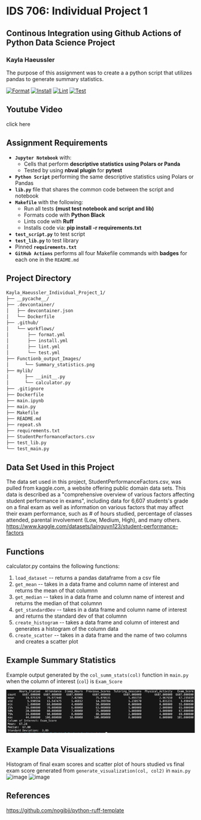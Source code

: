 # IDS 706: Individual Project 1

## Continous Integration using Github Actions of Python Data Science Project
### Kayla Haeussler

The purpose of this assignment was to create a a python script that utilizes pandas to generate summary statistics.

[![Format](https://github.com/nogibjj/Kayla_Haeussler_Individual_Project_1/actions/workflows/format.yml/badge.svg)](https://github.com/nogibjj/Kayla_Haeussler_Individual_Project_1/actions/workflows/format.yml) [![Install](https://github.com/nogibjj/Kayla_Haeussler_Individual_Project_1/actions/workflows/install.yml/badge.svg)](https://github.com/nogibjj/Kayla_Haeussler_Individual_Project_1/actions/workflows/install.yml) [![Lint](https://github.com/nogibjj/Kayla_Haeussler_Individual_Project_1/actions/workflows/lint.yml/badge.svg)](https://github.com/nogibjj/Kayla_Haeussler_Individual_Project_1/actions/workflows/lint.yml) [![Test](https://github.com/nogibjj/Kayla_Haeussler_Individual_Project_1/actions/workflows/test.yml/badge.svg)](https://github.com/nogibjj/Kayla_Haeussler_Individual_Project_1/actions/workflows/test.yml)
## Youtube Video
click here

## Assignment Requirements
* __`Jupyter Notebook`__ with:
  - Cells that perform __descriptive statistics using Polars or Panda__
  - Tested by using __nbval plugin__ for __pytest__
*	__`Python Script`__ performing the same descriptive statistics using Polars or Pandas
* __`lib.py`__ file that shares the common code between the script and notebook
* __`Makefile`__ with the following:
  - Run all tests __(must test notebook and script and lib)__
  - Formats code with __Python Black__
  - Lints code with __Ruff__
  - Installs code via:  __pip install -r requirements.txt__
*	__`test_script.py`__ to test script
*	__`test_lib.py`__ to test library
*	Pinned __`requirements.txt`__
*	__`GitHub Actions`__ performs all four Makefile commands with __badges__ for each one in the `README.md`

## Project Directory
```
Kayla_Haeussler_Individual_Project_1/
├── __pycache__/
├── .devcontainer/
│   ├── devcontainer.json
│   └── Dockerfile
├── .github/
│   └── workflows/
│       ├── format.yml
│       ├── install.yml
│       ├── lint.yml
│       └── test.yml
├── Functionb_output_Images/
│      └── Summary_statistics.png
├── mylib/
│      ├── __init__.py
│      └── calculator.py
├── .gitignore
├── Dockerfile
├── main.ipynb
├── main.py
├── Makefile
├── README.md
├── repeat.sh
├── requirements.txt
├── StudentPerformanceFactors.csv
├── test_lib.py
└── test_main.py
```


## Data Set Used in this Project
The data set used in this project, StudentPerformanceFactors.csv, was pulled from kaggle.com, a website offering public domain data sets. This data is described as a "comprehensive overview of various factors affecting student performance in exams", including data for 6,607 students's grade on a final exam as well as information on various factors that may affect their exam performance, such as # of hours studied, percentage of classes attended, parental involvement (Low, Medium, High), and many others.
https://www.kaggle.com/datasets/lainguyn123/student-performance-factors

## Functions
calculator.py contains the following functions: 
1. ```load_dataset``` -- returns a pandas dataframe from a csv file
2. ```get_mean``` -- takes in a data frame and column name of interest and returns the mean of that columnn
3. ```get_median``` -- takes in a data frame and column name of interest and returns the median of that columnn
4. ```get_standardDev``` -- takes in a data frame and column name of interest and returns the standard dev of that columnn
5. ```create_histogram``` -- takes a data frame and column of interest and generates a histogram of the column data
6. ```create_scatter``` -- takes in a data frame and the name of two columns and creates a scatter plot

## Example Summary Statistics
Example output generated by the ```col_summ_stats(col)``` function in ```main.py``` when the column of interest (```col```) is ```Exam_Score```

![image](Function_output_Images/Summary_statitics.png)

## Example Data Visualizations
Histogram of final exam scores and scatter plot of hours studied vs final exam score generated from ```generate_visualization(col, col2)``` in ```main.py```
![image](https://github.com/user-attachments/assets/d6db7e62-b8dc-40ee-836a-d8da33178115)
![image](https://github.com/user-attachments/assets/0f2a5520-91f0-493c-ab3f-0a6c9039799a)


## References
https://github.com/nogibjj/python-ruff-template
